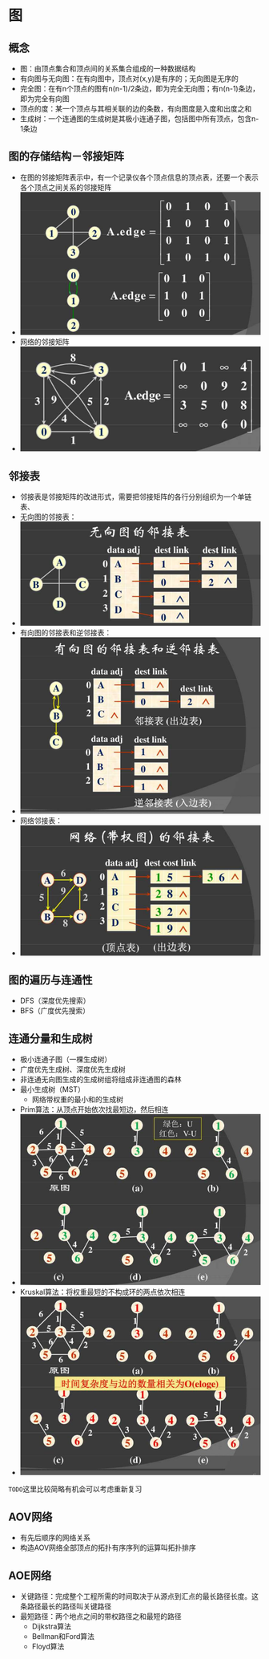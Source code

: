 # 图

## 概念
- 图：由顶点集合和顶点间的关系集合组成的一种数据结构
- 有向图与无向图：在有向图中，顶点对(x,y)是有序的；无向图是无序的
- 完全图：在有n个顶点的图有n(n-1)/2条边，即为完全无向图；有n(n-1)条边，即为完全有向图
- 顶点的度：某一个顶点与其相关联的边的条数，有向图度是入度和出度之和
- 生成树：一个连通图的生成树是其极小连通子图，包括图中所有顶点，包含n-1条边

## 图的存储结构－邻接矩阵
- 在图的邻接矩阵表示中，有一个记录仪各个顶点信息的顶点表，还要一个表示各个顶点之间关系的邻接矩阵
- ![image](https://raw.githubusercontent.com/TauWu/backend_learning_notes/master/data/邻接矩阵.jpg)
- 网络的邻接矩阵
- ![image](https://raw.githubusercontent.com/TauWu/backend_learning_notes/master/data/网络邻接矩阵.jpg)

## 邻接表
- 邻接表是邻接矩阵的改进形式，需要把邻接矩阵的各行分别组织为一个单链表、
- 无向图的邻接表：
- ![image](https://raw.githubusercontent.com/TauWu/backend_learning_notes/master/data/无向图的邻接表.jpg)
- 有向图的邻接表和逆邻接表：
- ![image](https://raw.githubusercontent.com/TauWu/backend_learning_notes/master/data/有向图的邻接表和逆邻接表.jpg)
- 网络邻接表：
- ![image](https://raw.githubusercontent.com/TauWu/backend_learning_notes/master/data/网络邻接表.jpg)

## 图的遍历与连通性
- DFS（深度优先搜索）
- BFS（广度优先搜索）

## 连通分量和生成树
- 极小连通子图（一棵生成树）
- 广度优先生成树、深度优先生成树
- 非连通无向图生成的生成树组将组成非连通图的森林
- 最小生成树（MST）
    - 网络带权重的最小和的生成树
- Prim算法：从顶点开始依次找最短边，然后相连
- ![image](https://raw.githubusercontent.com/TauWu/backend_learning_notes/master/data/Prim算法.jpg)
- Kruskal算法：将权重最短的不构成环的两点依次相连
- ![image](https://raw.githubusercontent.com/TauWu/backend_learning_notes/master/data/Kruskal算法.jpg)

`TODO`这里比较简略有机会可以考虑重新复习
<p></p>

## AOV网络
- 有先后顺序的网络关系
- 构造AOV网络全部顶点的拓扑有序序列的运算叫拓扑排序

## AOE网络
- 关键路径：完成整个工程所需的时间取决于从源点到汇点的最长路径长度。这条路径最长的路径叫关键路径
- 最短路径：两个地点之间的带权路径之和最短的路径
    - Dijkstra算法
    - Bellman和Ford算法
    - Floyd算法